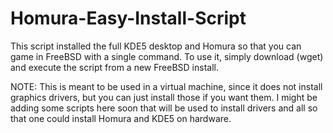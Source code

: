 # Homura-Easy-Install-Script
This script installed the full KDE5 desktop and Homura so that you can game in FreeBSD with a single command.
To use it, simply download (wget) and execute the script from a new FreeBSD install.

NOTE: This is meant to be used in a virtual machine, since it does not install graphics drivers, but you can just install those if you want them. I might be adding some scripts here soon that will be used to install drivers and all so that one could install Homura and KDE5 on hardware.

